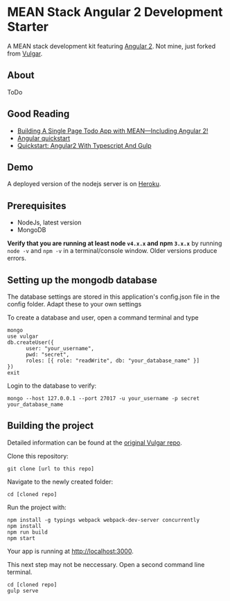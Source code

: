 MEAN Stack Angular 2 Development Starter
====================================

A MEAN stack development kit featuring [Angular 2](https://angular.io).
Not mine, just forked from [Vulgar](https://github.com/datatypevoid/vulgar).

About
-------------
ToDo

Good Reading
--------------------

- [Building A Single Page Todo App with MEAN—Including Angular 2!](http://www.davidniciforovic.com/2016/02/03/building-a-single-page-todo-app-with-mean-including-angular-2/)
- [Angular quickstart](https://angular.io/docs/ts/latest/quickstart.html)
- [Quickstart: Angular2 With Typescript And Gulp](http://blog.codeleak.pl/2016/03/quickstart-angular2-with-typescript-and.html) 

Demo
--------------------
A deployed version of the nodejs server is on [Heroku](http://angular2mean.herokuapp.com/api/recipe). 

Prerequisites
-------------

- NodeJs, latest version
- MongoDB

**Verify that you are running at least node `v4.x.x` and npm `3.x.x`**
by running `node -v` and `npm -v` in a terminal/console window.
Older versions produce errors.

Setting up the mongodb database
-------------
The database settings are stored in this application's config.json file in the config folder. Adapt these to your own settings

To create a database and user, open a command terminal and type

```
mongo
use vulgar
db.createUser({
      user: "your_username",
      pwd: "secret",
      roles: [{ role: "readWrite", db: "your_database_name" }]
})
exit
```

Login to the database to verify:

```
mongo --host 127.0.0.1 --port 27017 -u your_username -p secret your_database_name
```

Building the project
--------------------

Detailed information can be found at the [original Vulgar repo](https://github.com/datatypevoid/vulgar).

Clone this repository:

```
git clone [url to this repo]
```

Navigate to the newly created folder:

```
cd [cloned repo]
```

Run the project with:

```
npm install -g typings webpack webpack-dev-server concurrently
npm install
npm run build
npm start
```

Your app is running at [http://localhost:3000](http://localhost:3000).


This next step may not be neccessary. 
Open a second command line terminal.

```
cd [cloned repo]
gulp serve
```